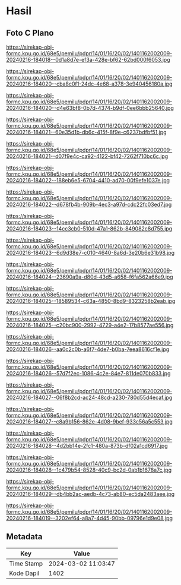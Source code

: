 # Hasil

## Foto C Plano

https://sirekap-obj-formc.kpu.go.id/68e5/pemilu/pdpr/14/01/16/20/02/1401162002009-20240216-184018--0d1a8d7e-ef3a-428e-bf62-62bd000f6053.jpg

https://sirekap-obj-formc.kpu.go.id/68e5/pemilu/pdpr/14/01/16/20/02/1401162002009-20240216-184020--cba8c0f1-24dc-4e68-a378-3e940456180a.jpg

https://sirekap-obj-formc.kpu.go.id/68e5/pemilu/pdpr/14/01/16/20/02/1401162002009-20240216-184020--d4e63bf8-0b7d-4374-b9df-0ee6bbb25640.jpg

https://sirekap-obj-formc.kpu.go.id/68e5/pemilu/pdpr/14/01/16/20/02/1401162002009-20240216-184021--60e35d1b-db6c-415f-8f9e-c6237bdfbf51.jpg

https://sirekap-obj-formc.kpu.go.id/68e5/pemilu/pdpr/14/01/16/20/02/1401162002009-20240216-184021--d07f9e4c-ca92-4122-bf42-7262f710bc6c.jpg

https://sirekap-obj-formc.kpu.go.id/68e5/pemilu/pdpr/14/01/16/20/02/1401162002009-20240216-184022--188eb6e5-6704-4410-ad70-00f9efe1037e.jpg

https://sirekap-obj-formc.kpu.go.id/68e5/pemilu/pdpr/14/01/16/20/02/1401162002009-20240216-184022--d678fb4b-909b-4ec3-a97d-cdc22fc03ed7.jpg

https://sirekap-obj-formc.kpu.go.id/68e5/pemilu/pdpr/14/01/16/20/02/1401162002009-20240216-184023--14cc3cb0-510d-47a1-862b-849082c8d755.jpg

https://sirekap-obj-formc.kpu.go.id/68e5/pemilu/pdpr/14/01/16/20/02/1401162002009-20240216-184023--6d9d38e7-c010-4640-8a6d-3e20b6e31b98.jpg

https://sirekap-obj-formc.kpu.go.id/68e5/pemilu/pdpr/14/01/16/20/02/1401162002009-20240216-184024--23690a9a-d80d-43d5-a658-f6fa562a66e9.jpg

https://sirekap-obj-formc.kpu.go.id/68e5/pemilu/pdpr/14/01/16/20/02/1401162002009-20240216-184025--18589534-c63a-4850-8bd9-8323258b2eab.jpg

https://sirekap-obj-formc.kpu.go.id/68e5/pemilu/pdpr/14/01/16/20/02/1401162002009-20240216-184025--c20bc900-2992-4729-a4e2-17b8577ae556.jpg

https://sirekap-obj-formc.kpu.go.id/68e5/pemilu/pdpr/14/01/16/20/02/1401162002009-20240216-184026--aa0c2c0b-a6f7-4de7-b0ba-7eea8616cf1e.jpg

https://sirekap-obj-formc.kpu.go.id/68e5/pemilu/pdpr/14/01/16/20/02/1401162002009-20240216-184026--57d7f2ec-1086-4c2e-84e7-811de070b833.jpg

https://sirekap-obj-formc.kpu.go.id/68e5/pemilu/pdpr/14/01/16/20/02/1401162002009-20240216-184027--06f8b2cd-ac24-48cd-a230-780d55d4ecaf.jpg

https://sirekap-obj-formc.kpu.go.id/68e5/pemilu/pdpr/14/01/16/20/02/1401162002009-20240216-184027--c8a9b156-862e-4d08-9bef-933c56a5c553.jpg

https://sirekap-obj-formc.kpu.go.id/68e5/pemilu/pdpr/14/01/16/20/02/1401162002009-20240216-184028--4d2bb14e-2fc1-480a-873b-df02a1cd6917.jpg

https://sirekap-obj-formc.kpu.go.id/68e5/pemilu/pdpr/14/01/16/20/02/1401162002009-20240216-184028--1c479b54-8528-40c9-bc2d-0ab1b1678a7c.jpg

https://sirekap-obj-formc.kpu.go.id/68e5/pemilu/pdpr/14/01/16/20/02/1401162002009-20240216-184029--db4bb2ac-aedb-4c73-ab80-ec5da2483aee.jpg

https://sirekap-obj-formc.kpu.go.id/68e5/pemilu/pdpr/14/01/16/20/02/1401162002009-20240216-184019--3202ef64-a8a7-4d45-90bb-09796e1d9e08.jpg


## Metadata

| Key        | Value               |
| ---------- | ------------------- |
| Time Stamp | 2024-03-02 11:03:47 |
| Kode Dapil | 1402                |



